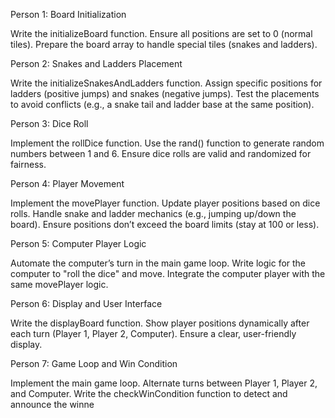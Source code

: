 Person 1: Board Initialization

Write the initializeBoard function.
Ensure all positions are set to 0 (normal tiles).
Prepare the board array to handle special tiles (snakes and ladders).

Person 2: Snakes and Ladders Placement

Write the initializeSnakesAndLadders function.
Assign specific positions for ladders (positive jumps) and snakes (negative jumps).
Test the placements to avoid conflicts (e.g., a snake tail and ladder base at the same position).

Person 3: Dice Roll

Implement the rollDice function.
Use the rand() function to generate random numbers between 1 and 6.
Ensure dice rolls are valid and randomized for fairness.

Person 4: Player Movement

Implement the movePlayer function.
Update player positions based on dice rolls.
Handle snake and ladder mechanics (e.g., jumping up/down the board).
Ensure positions don’t exceed the board limits (stay at 100 or less).

Person 5: Computer Player Logic

Automate the computer’s turn in the main game loop.
Write logic for the computer to "roll the dice" and move.
Integrate the computer player with the same movePlayer logic.

Person 6: Display and User Interface

Write the displayBoard function.
Show player positions dynamically after each turn (Player 1, Player 2, Computer).
Ensure a clear, user-friendly display.

Person 7: Game Loop and Win Condition

Implement the main game loop.
Alternate turns between Player 1, Player 2, and Computer.
Write the checkWinCondition function to detect and announce the winne
